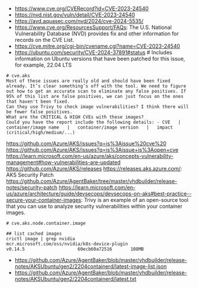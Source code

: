 - https://www.cve.org/CVERecord?id=CVE-2023-24540
- https://nvd.nist.gov/vuln/detail/CVE-2023-24540
- https://avd.aquasec.com/nvd/2024/cve-2024-5535/
- https://www.cve.org/ResourcesSupport/FAQs: The U.S. National Vulnerability Database (NVD) provides fix and other information for records on the CVE List.
- https://cve.mitre.org/cgi-bin/cvename.cgi?name=CVE-2023-24540
- https://ubuntu.com/security/CVE-2024-37891#status # Includes information on Ubuntu versions that have been patched for this issue, for example, 22.04 LTS

```
# cve.aks
Most of these issues are really old and should have been fixed already. It’s clear something’s off with the tool. We need to figure out how to get an accurate scan to eliminate any false positives. If 95% of this list are false positives, we can just focus on the ones that haven't been fixed.
Can they use Trivy to check image vulnerabilities? I think there will be fewer false positives.
What are the CRITICAL & HIGH CVEs with these images?
Could you have the report include the following details: - CVE   |   container/image name   |   container/image version   |   impact (critical/high/medium/...)
```

https://github.com/Azure/AKS/issues?q=is%3Aissue%20cve%20
https://github.com/Azure/AKS/issues?q=is%3Aissue+is%3Aopen+cve
https://learn.microsoft.com/en-us/azure/aks/concepts-vulnerability-management#how-vulnerabilities-are-updated
https://github.com/Azure/AKS/releases
https://releases.aks.azure.com/: AKS Security Patch
https://github.com/Azure/AgentBaker/tree/master/vhdbuilder/release-notes/security-patch
https://learn.microsoft.com/en-us/azure/architecture/guide/devsecops/devsecops-on-aks#best-practice--secure-your-container-images: Trivy is an example of an open-source tool that you can use to analyze security vulnerabilities within your container images.

```
# cve.aks.node.container.image

## list cached images
crictl image | grep nvidia
mcr.microsoft.com/oss/nvidia/k8s-device-plugin                                        v0.14.5                    60ecb60a72516       108MB
```
- https://github.com/Azure/AgentBaker/blob/master/vhdbuilder/release-notes/AKSUbuntu/gen2/2204containerd/latest-image-list.json
- https://github.com/Azure/AgentBaker/blob/master/vhdbuilder/release-notes/AKSUbuntu/gen2/2204containerd/latest.txt
